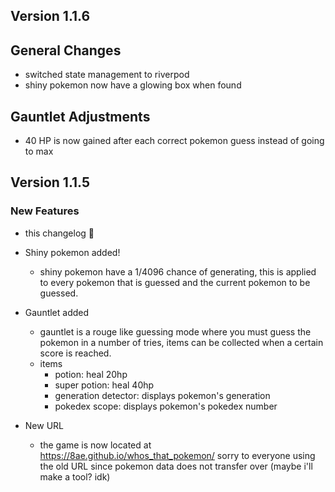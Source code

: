 
## Version 1.1.6

## General Changes
- switched state management to riverpod
- shiny pokemon now have a glowing box when found

## Gauntlet Adjustments
- 40 HP is now gained after each correct pokemon guess instead of going to max

## Version 1.1.5

### New Features

- this changelog 🤪

- Shiny pokemon added!
  - shiny pokemon have a 1/4096 chance of generating, this is applied to every pokemon that is guessed and the current pokemon to be guessed.

- Gauntlet added
  - gauntlet is a rouge like guessing mode where you must guess the pokemon in a number of tries, items can be collected when a certain score is reached.
  - items
    - potion: heal 20hp
    - super potion: heal 40hp
    - generation detector: displays pokemon's generation
    - pokedex scope: displays pokemon's pokedex number

- New URL
  - the game is now located at https://8ae.github.io/whos_that_pokemon/ sorry to everyone using the old URL since pokemon data does not transfer over (maybe i'll make a tool? idk)
